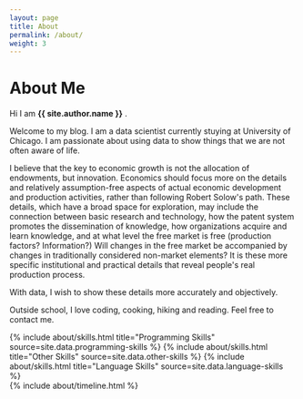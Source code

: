 ```yaml
---
layout: page
title: About
permalink: /about/
weight: 3
---
```


# **About Me**

Hi I am **{{ site.author.name }}** .<br>

Welcome to my blog. I am a data scientist currently stuying at University of Chicago. I am passionate about using data to show things that we are not often aware of life. 

I believe that the key to economic growth is not the allocation of endowments, but innovation. Economics should focus more on the details and relatively assumption-free aspects of actual economic development and production activities, rather than following Robert Solow's path. These details, which have a broad space for exploration, may include the connection between basic research and technology, how the patent system promotes the dissemination of knowledge, how organizations acquire and learn knowledge, and at what level the free market is free (production factors? Information?) Will changes in the free market be accompanied by changes in traditionally considered non-market elements? It is these more specific institutional and practical details that reveal people's real production process.

With data, I wish to show these details more accurately and objectively.

Outside school, I love coding, cooking, hiking and reading. Feel free to contact me.

<div class="row">
{% include about/skills.html title="Programming Skills" source=site.data.programming-skills %}
{% include about/skills.html title="Other Skills" source=site.data.other-skills %}
{% include about/skills.html title="Language Skills" source=site.data.language-skills %}
</div>

<div class="row">
{% include about/timeline.html %}
</div>